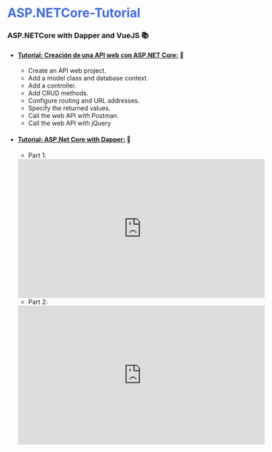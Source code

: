 # <span style="color: RoyalBlue">ASP.NETCore-Tutorial</span>
### ASP.NETCore with Dapper and VueJS :books:

- #### [Tutorial: Creación de una API web con ASP.NET Core:](https://docs.microsoft.com/es-es/aspnet/core/tutorials/first-web-api?view=aspnetcore-2.2&tabs=visual-studio) :memo:

  - Create an API web project.
  - Add a model class and database context.
  - Add a controller.
  - Add CRUD methods.
  - Configure routing and URL addresses.
  - Specify the returned values.
  - Call the web API with Postman.
  - Call the web API with jQuery

- #### [Tutorial: ASP.Net Core with Dapper:](https://dotnetcorecentral.com/blog/asp-net-core-web-api-application-with-dapper-part-1/) :memo:

  - Part 1:
  <iframe width="560" height="315" 
  src="https://www.youtube.com/embed/F4faJc_mvII" frameborder="0" allowfullscreen></iframe>
  <br>

  - Part 2:
  <iframe width="560" height="315" 
  src="https://www.youtube.com/embed/f31p-TU4uV4" frameborder="0" allowfullscreen></iframe>
